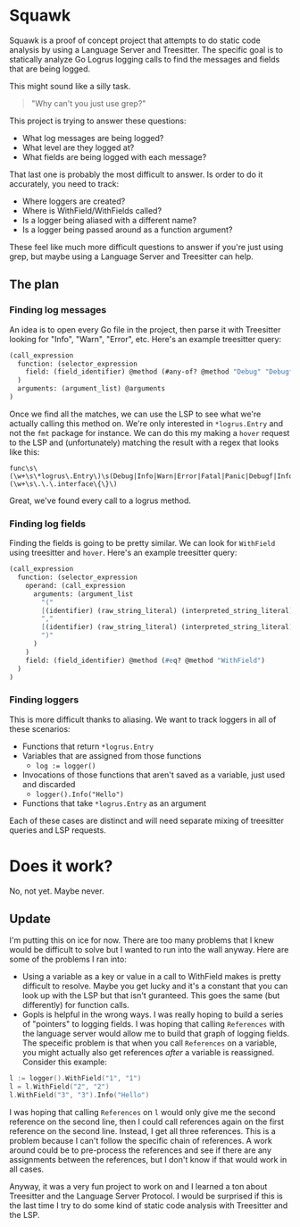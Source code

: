 # Squawk

Squawk is a proof of concept project that attempts to do static code analysis by using a Language Server and Treesitter. The specific goal is to statically analyze Go Logrus logging calls to find the messages and fields that are being logged.

This might sound like a silly task.

> "Why can't you just use grep?"

This project is trying to answer these questions:
- What log messages are being logged?
- What level are they logged at?
- What fields are being logged with each message?

That last one is probably the most difficult to answer. Is order to do it accurately, you need to track:
- Where loggers are created?
- Where is WithField/WithFields called?
- Is a logger being aliased with a different name?
- Is a logger being passed around as a function argument?

These feel like much more difficult questions to answer if you're just using grep, but maybe using a Language Server and Treesitter can help.


## The plan

### Finding log messages

An idea is to open every Go file in the project, then parse it with Treesitter looking for "Info", "Warn", "Error", etc. Here's an example treesitter query:
```scm
(call_expression
  function: (selector_expression
    field: (field_identifier) @method (#any-of? @method "Debug" "Debugf" "Info" "Infof" "Warn" "Warnf" "Error" "Errorf" "Fatal" "Fatalf" "Panic" "Panicf")
  )
  arguments: (argument_list) @arguments
)
```
Once we find all the matches, we can use the LSP to see what we're actually calling this method on. We're only interested in `*logrus.Entry` and not the `fmt` package for instance. We can do this my making a `hover` request to the LSP and (unfortunately) matching the result with a regex that looks like this:
```
func\s\(\w+\s\*logrus\.Entry\)\s(Debug|Info|Warn|Error|Fatal|Panic|Debugf|Infof|Warnf|Errorf|Fatalf|Panicf)\(\w+\s\.\.\.interface\{\}\)
```

Great, we've found every call to a logrus method.

### Finding log fields

Finding the fields is going to be pretty similar. We can look for `WithField` using treesitter and `hover`. Here's an example treesitter query:
```scm
(call_expression
  function: (selector_expression
    operand: (call_expression
      arguments: (argument_list
        "("
        [(identifier) (raw_string_literal) (interpreted_string_literal)] @arguments.key
        ","
        [(identifier) (raw_string_literal) (interpreted_string_literal)] @arguments.value
        ")"
      )
    )
    field: (field_identifier) @method (#eq? @method "WithField")
  )
)
```

### Finding loggers

This is more difficult thanks to aliasing. We want to track loggers in all of these scenarios:
- Functions that return `*logrus.Entry`
- Variables that are assigned from those functions
  - `log := logger()`
- Invocations of those functions that aren't saved as a variable, just used and discarded
  - `logger().Info("Hello")`
- Functions that take `*logrus.Entry` as an argument

Each of these cases are distinct and will need separate mixing of treesitter queries and LSP requests.

# Does it work?

No, not yet. Maybe never.

## Update

I'm putting this on ice for now. There are too many problems that I knew would be difficult to solve but I wanted to run into the wall anyway. Here are some of the problems I ran into:
- Using a variable as a key or value in a call to WithField makes is pretty difficult to resolve. Maybe you get lucky and it's a constant that you can look up with the LSP but that isn't guranteed. This goes the same (but differently) for function calls.
- Gopls is helpful in the wrong ways. I was really hoping to build  a series of "pointers" to logging fields. I was hoping that calling `References` with the language server would allow me to build that graph of logging fields. The speceific problem is that when you call `References` on a variable, you might actually also get references _after_ a variable is reassigned. Consider this example:
```go
l := logger().WithField("1", "1")
l = l.WithField("2", "2")
l.WithField("3", "3").Info("Hello")
```

I was hoping that calling `References` on `l` would only give me the second reference on the second line, then I could call references again on the first reference on the second line. Instead, I get all three references. This is a problem because I can't follow the specific chain of references. A work around could be to pre-process the references and see if there are any assignments between the references, but I don't know if that would work in all cases.

Anyway, it was a very fun project to work on and I learned a ton about Treesitter and the Language Server Protocol. I would be surprised if this is the last time I try to do some kind of static code analysis with Treesitter and the LSP.
